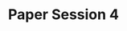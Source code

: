 ---
slug: paper-session-4
type: event
event_type: Paper Session
title: Paper Session 4
venue: VOGELFREI
status: ready
date_time: Thursday, April 19th, 10:00
chair: $borgeat-patrick
schedule:
    -   time: t10:00
        item: $useq-a-modular-sequencer-for-eurorack-with-a-livecodable
    -   time: t10:20
        item: $lambdaw-towards-a-generative-audio-workstation
    -   time: t10:40
        item: $asymmetric-performance-in-virtual-reality-and-code
    -   time: t11:00
        item: Questions & Discussion
---
